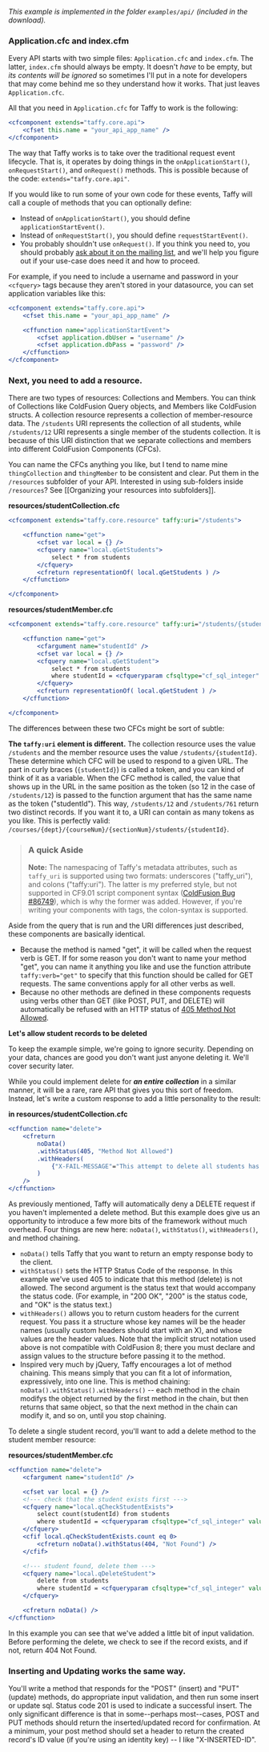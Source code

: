 _This example is implemented in the folder `examples/api/` (included in the download)._

### Application.cfc and index.cfm

Every API starts with two simple files: `Application.cfc` and `index.cfm`. The latter, `index.cfm` should always be empty. It doesn't _have_ to be empty, but _its contents will be ignored_ so sometimes I'll put in a note for developers that may come behind me so they understand how it works. That just leaves `Application.cfc`.

All that you need in `Application.cfc` for Taffy to work is the following:

```cfm
<cfcomponent extends="taffy.core.api">
	<cfset this.name = "your_api_app_name" />
</cfcomponent>
```

The way that Taffy works is to take over the traditional request event lifecycle. That is, it operates by doing things in the `onApplicationStart()`, `onRequestStart()`, and `onRequest()` methods. This is possible because of the code: `extends="taffy.core.api"`.

If you would like to run some of your own code for these events, Taffy will call a couple of methods that you can optionally define:

* Instead of `onApplicationStart()`, you should define `applicationStartEvent()`.
* Instead of `onRequestStart()`, you should define `requestStartEvent()`.
* You probably shouldn't use `onRequest()`. If you think you need to, you should probably [ask about it on the mailing list](https://groups.google.com/forum/#!forum/taffy-users), and we'll help you figure out if your use-case does need it and how to proceed.

For example, if you need to include a username and password in your `<cfquery>` tags because they aren't stored in your datasource, you can set application variables like this:

```cfm
<cfcomponent extends="taffy.core.api">
	<cfset this.name = "your_api_app_name" />

	<cffunction name="applicationStartEvent">
		<cfset application.dbUser = "username" />
		<cfset application.dbPass = "password" />
	</cffunction>
</cfcomponent>
```

### Next, you need to add a resource.

There are two types of resources: Collections and Members. You can think of Collections like ColdFusion Query objects, and Members like ColdFusion structs. A collection resource represents a collection of member-resource data. The `/students` URI represents the collection of all students, while `/students/12` URI represents a single member of the students collection. It is because of this URI distinction that we separate collections and members into different ColdFusion Components (CFCs).

You can name the CFCs anything you like, but I tend to name mine `thingCollection` and `thingMember` to be consistent and clear. Put them in the `/resources` subfolder of your API. Interested in using sub-folders inside `/resources`? See [[Organizing your resources into subfolders]].

**resources/studentCollection.cfc**

```cfm
<cfcomponent extends="taffy.core.resource" taffy:uri="/students">

	<cffunction name="get">
		<cfset var local = {} />
		<cfquery name="local.qGetStudents">
			select * from students
		</cfquery>
		<cfreturn representationOf( local.qGetStudents ) />
	</cffunction>

</cfcomponent>
```

**resources/studentMember.cfc**

```cfm
<cfcomponent extends="taffy.core.resource" taffy:uri="/students/{studentId}">

	<cffunction name="get">
		<cfargument name="studentId" />
		<cfset var local = {} />
		<cfquery name="local.qGetStudent">
			select * from students
			where studentId = <cfqueryparam cfsqltype="cf_sql_integer" value="#arguments.studentId#" />
		</cfquery>
		<cfreturn representationOf( local.qGetStudent ) />
	</cffunction>

</cfcomponent>
```

The differences between these two CFCs might be sort of subtle:

**The `taffy:uri` element is different.** The collection resource uses the value `/students` and the member resource uses the value `/students/{studentId}`. These determine which CFC will be used to respond to a given URL. The part in curly braces (`{studentId}`) is called a token, and you can kind of think of it as a variable. When the CFC method is called, the value that shows up in the URL in the same position as the token (so 12 in the case of `/students/12`) is passed to the function argument that has the same name as the token ("studentId"). This way, `/students/12` and `/students/761` return two distinct records. If you want it to, a URI can contain as many tokens as you like. This is perfectly valid: `/courses/{dept}/{courseNum}/{sectionNum}/students/{studentId}`.

>### A quick Aside
>
>**Note:** The namespacing of Taffy's metadata attributes, such as `taffy_uri` is supported using two formats: underscores ("taffy_uri"), and colons ("taffy:uri"). The latter is my preferred style, but not supported in CF9.01 script component syntax ([ColdFusion Bug #86749](http://cfbugs.adobe.com/cfbugreport/flexbugui/cfbugtracker/main.html#bugId=86749)), which is why the former was added. However, if you're writing your components with tags, the colon-syntax is supported.

Aside from the query that is run and the URI differences just described, these components are basically identical.

* Because the method is named "get", it will be called when the request verb is GET. If for some reason you don't want to name your method "get", you can name it anything you like and use the function attribute `taffy:verb="get"` to specify that this function should be called for GET requests. The same conventions apply for all other verbs as well.
* Because no other methods are defined in these components requests using verbs other than GET (like POST, PUT, and DELETE) will automatically be refused with an HTTP status of [405 Method Not Allowed](https://github.com/atuttle/Taffy/wiki/Common-API-HTTP-Status-Codes).

**Let's allow student records to be deleted**

To keep the example simple, we're going to ignore security. Depending on your data, chances are good you don't want just anyone deleting it. We'll cover security later.

While you could implement delete for _**an entire collection**_ in a similar manner, it will be a rare, rare API that gives you this sort of freedom. Instead, let's write a custom response to add a little personality to the result:

**in resources/studentCollection.cfc**

```cfm
<cffunction name="delete">
	<cfreturn
		noData()
		.withStatus(405, "Method Not Allowed")
		.withHeaders(
			{"X-FAIL-MESSAGE"="This attempt to delete all students has been added to your permanent record."}
		)
	/>
</cffunction>
```

As previously mentioned, Taffy will automatically deny a DELETE request if you haven't implemented a delete method. But this example does give us an opportunity to introduce a few more bits of the framework without much overhead. Four things are new here: `noData()`, `withStatus()`, `withHeaders()`, and method chaining.

* `noData()` tells Taffy that you want to return an empty response body to the client.
* `withStatus()` sets the HTTP Status Code of the response. In this example we've used 405 to indicate that this method (delete) is not allowed. The second argument is the status text that would accompany the status code. (For example, in "200 OK", "200" is the status code, and "OK" is the status text.)
* `withHeaders()` allows you to return custom headers for the current request. You pass it a structure whose key names will be the header names (usually custom headers should start with an X), and whose values are the header values. Note that the implicit struct notation used above is not compatible with ColdFusion 8; there you must declare and assign values to the structure before passing it to the method.
* Inspired very much by jQuery, Taffy encourages a lot of method chaining. This means simply that you can fit a lot of information, expressively, into one line. This is method chaining: `noData().withStatus().withHeaders()` -- each method in the chain modifys the object returned by the first method in the chain, but then returns that same object, so that the next method in the chain can modify it, and so on, until you stop chaining.

To delete a single student record, you'll want to add a delete method to the student member resource:

**resources/studentMember.cfc**

```cfm
<cffunction name="delete">
	<cfargument name="studentId" />

	<cfset var local = {} />
	<!--- check that the student exists first --->
	<cfquery name="local.qCheckStudentExists">
		select count(studentId) from students
		where studentId = <cfqueryparam cfsqltype="cf_sql_integer" value="#arguments.studentId#" />
	</cfquery>
	<cfif local.qCheckStudentExists.count eq 0>
		<cfreturn noData().withStatus(404, "Not Found") />
	</cfif>

	<!--- student found, delete them --->
	<cfquery name="local.qDeleteStudent">
		delete from students
		where studentId = <cfqueryparam cfsqltype="cf_sql_integer" value="#arguments.studentId#" />
	</cfquery>

	<cfreturn noData() />
</cffunction>
```

In this example you can see that we've added a little bit of input validation. Before performing the delete, we check to see if the record exists, and if not, return 404 Not Found.

### Inserting and Updating works the same way.

You'll write a method that responds for the "POST" (insert) and "PUT" (update) methods, do appropriate input validation, and then run some insert or update sql. Status code 201 is used to indicate a successful insert. The only significant difference is that in some--perhaps most--cases, POST and PUT methods should return the inserted/updated record for confirmation. At a minimum, your post method should set a header to return the created record's ID value (if you're using an identity key) -- I like "X-INSERTED-ID".
